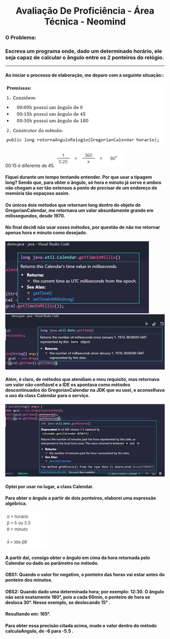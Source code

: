 <h1 align="center"> Avaliação De Proficiência - Área Técnica - Neomind</h1>

<h3>O Problema:</h3>
<h3> Escreva um programa onde, dado um determinado horário, ele seja capaz de calcular o ângulo entre os 2 ponteiros do relógio.</h3>
<hr>
<h4>Ao iniciar o processo de elaboração, me deparo com a seguinte situação::</h4>
<img src="https://github.com/carlosdotdev/neo01/blob/master/pics/pic06.jpg">

00:15 é diferente de 45.
<img src="https://github.com/carlosdotdev/neo01/blob/master/pics/pic05.jpg">

<h4>Fiquei durante um tempo tentando entender. Por que usar a tipagem long? Sendo que, para obter o ângulo, só hora e minuto já serve e ambos não chegam a ser tão extensos a ponto de precisar de um endereço de memória tão espaçoso assim.
</h4>
<h4>Os únicos dois métodos que retornam long dentro do objeto de GregorianCalendar, me retornava um valor absurdamente grande em milissegundos, desde 1970.
</h4>
<h4>No final decidi não usar esses métodos, por questão de não me retornar apenas hora e minuto como desejado.
</h4>
<img src="https://github.com/carlosdotdev/neo01/blob/master/pics/pic02.jpg">
<img src="https://github.com/carlosdotdev/neo01/blob/master/pics/pic01.jpg">
<h4>Além, é claro, de métodos que atendiam o meu requisito, mas retornava um valor não confiável e a IDE os apontava como métodos descontinuados do GregorianCalendar na JDK que eu usei, e aconselhava o uso da class Calendar para o serviço.</h4>
<img src="https://github.com/carlosdotdev/neo01/blob/master/pics/pic03.jpg">
<h4>Optei por usar no lugar, a class Calendar.</h4>

<h4>Para obter o ângulo a partir de dois ponteiros, elaborei uma expressão algébrica.</h4>
<img src="https://github.com/carlosdotdev/neo01/blob/master/pics/pic04.jpg">
<h4>A partir daí, consigo obter o ângulo em cima da hora retornada pelo Calendar ou dado ao parâmetro no método.</h4>
<h4>OBS1: Quando o valor for negativo, o ponteiro das horas vai estar antes do ponteiro dos minutos.</h4>
<h4>OBS2: Quando dado uma determinada hora; por exemplo: 12:30. O ângulo não será exatamente 180°, pois a cada 60min, o ponteiro de hora se desloca 30°. Nesse exemplo, se deslocando 15°
.</h4>
<h4>Resultando em: 165°.</h4>
<h4>Para obter essa precisão citada acima, mude o valor dentro do método calculaAngulo, de -6 para -5.5
.</h4>
